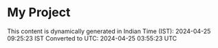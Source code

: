 # My Project

This content is dynamically generated in Indian Time (IST): 2024-04-25 09:25:23 IST
Converted to UTC: 2024-04-25 03:55:23 UTC
